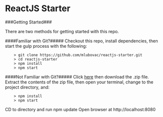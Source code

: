 ReactJS Starter
====

###Getting Started###

There are two methods for getting started with this repo.

####Familiar with Git?#####
Checkout this repo, install dependencies, then start the gulp process with the following:

```
	> git clone https://github.com/mlubovac/reactjs-starter.git
	> cd reactjs-starter
	> npm install
	> npm start
```

####Not Familiar with Git?#####
Click [here](https://github.com/mlubovac/reactjs-starter) then download the .zip file.  Extract the contents of the zip file, then open your terminal, change to the project directory, and:

```
	> npm install
	> npm start
```
    
CD to directory and run npm update
Open browser at http://localhost:8080
